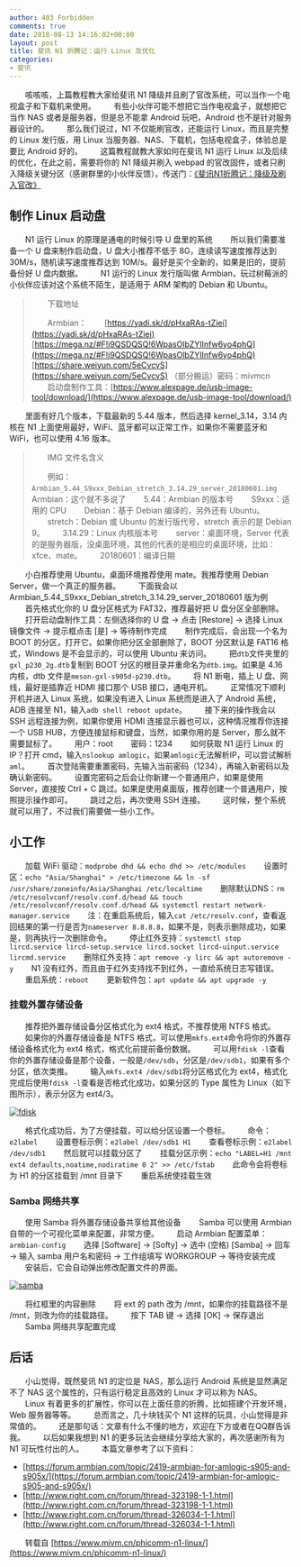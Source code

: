 ```yaml
---
author: 403 Forbidden
comments: true
date: 2018-08-13 14:16:02+00:00
layout: post
title: 斐讯 N1 折腾记：运行 Linux 及优化
categories:
- 斐讯
---
```

　　咳咳咳，上篇教程教大家给斐讯 N1 降级并且刷了官改系统，可以当作一个电视盒子和下载机来使用。
　　有些小伙伴可能不想把它当作电视盒子，就想把它当作 NAS 或者是服务器，但是总不能拿 Android 玩吧，Android 也不是针对服务器设计的。
　　那么我们说过，N1 不仅能刷官改，还能运行 Linux，而且是完整的 Linux 发行版，用 Linux 当服务器、NAS、下载机，包括电视盒子，体验总是要比 Android 好的。
　　这篇教程就教大家如何在斐讯 N1 运行 Linux 以及后续的优化，在此之前，需要将你的 N1 降级并刷入 webpad 的官改固件，或者只刷入降级关键分区（感谢群里的小伙伴反馈）。传送门：[《斐讯N1折腾记：降级及刷入官改》](/2018/08/12/%E6%96%90%E8%AE%AF%20N1%20%E6%8A%98%E8%85%BE%E8%AE%B0%EF%BC%9A%E9%99%8D%E7%BA%A7%E5%8F%8A%E5%88%B7%E5%85%A5%E5%AE%98%E6%94%B9/)

## 制作 Linux 启动盘

　　N1 运行 Linux 的原理是通电的时候引导 U 盘里的系统
　　所以我们需要准备一个 U 盘来制作启动盘，U 盘大小推荐不低于 8G，连续读写速度推荐达到 30M/s，随机读写速度推荐达到 10M/s。最好是买个全新的，如果是旧的，提前备份好 U 盘内数据。
　　N1 运行的 Linux 发行版叫做 Armbian，玩过树莓派的小伙伴应该对这个系统不陌生，是适用于 ARM 架构的 Debian 和 Ubuntu。

>　　下载地址
>
>　　Armbian：
>　　[https://yadi.sk/d/pHxaRAs-tZiei](https://yadi.sk/d/pHxaRAs-tZiei)
>　　[https://mega.nz/#F!j9QSDQSQ!6WpasOlbZYIInfw6yo4phQ](https://mega.nz/#F!j9QSDQSQ!6WpasOlbZYIInfw6yo4phQ)
>　　[https://share.weiyun.com/5eCvcvS](https://share.weiyun.com/5eCvcvS) （部分搬运）密码：mivmcn
>　　启动盘制作工具：[https://www.alexpage.de/usb-image-tool/download/](https://www.alexpage.de/usb-image-tool/download/)

　　里面有好几个版本，下载最新的 5.44 版本，然后选择 kernel_3.14，3.14 内核在 N1 上面使用最好，WiFi、蓝牙都可以正常工作，如果你不需要蓝牙和 WiFi，也可以使用 4.16 版本。

>　　IMG 文件名含义
>
>　　例如：``Armbian_5.44_S9xxx_Debian_stretch_3.14.29_server_20180601.img``
>　　Armbian：这个就不多说了
>　　5.44：Armbian 的版本号
>　　S9xxx：适用的 CPU
>　　Debian：基于 Debian 编译的，另外还有 Ubuntu。
>　　stretch：Debian 或 Ubuntu 的发行版代号，stretch 表示的是 Debian 9。
>　　3.14.29：Linux 内核版本号
>　　server：桌面环境，Server 代表的是服务器版，没桌面环境，其他的代表的是相应的桌面环境，比如：xfce、mate。
>　　20180601：编译日期

　　小白推荐使用 Ubuntu，桌面环境推荐使用 mate。我推荐使用 Debian Server，做一个真正的服务器。
　　下面我会以 Armbian_5.44_S9xxx_Debian_stretch_3.14.29_server_20180601 版为例
　　首先格式化你的 U 盘分区格式为 FAT32，推荐最好把 U 盘分区全部删除。
　　打开启动盘制作工具：左侧选择你的 U 盘 → 点击 [Restore] → 选择 Linux 镜像文件 → 提示框点击 [是] → 等待制作完成
　　制作完成后，会出现一个名为 BOOT 的分区，打开它。如果你把分区全部删除了，BOOT 分区默认是 FAT16 格式，Windows 是不会显示的，可以使用 Ubuntu 来访问。
　　把``dtb``文件夹里的``gxl_p230_2g.dtb``复制到 BOOT 分区的根目录并重命名为``dtb.img``。如果是 4.16 内核，dtb 文件是``meson-gxl-s905d-p230.dtb``。
　　将 N1 断电，插上 U 盘、网线，最好是插靠近 HDMI 接口那个 USB 接口，通电开机。
　　正常情况下顺利开机并进入 Linux 系统，如果没有进入 Linux 系统而是进入了 Android 系统，ADB 连接至 N1，输入``adb shell reboot update``。
　　接下来的操作我会以 SSH 远程连接为例，如果你使用 HDMI 连接显示器也可以，这种情况推荐你连接一个 USB HUB，方便连接鼠标和键盘，当然，如果你用的是 Server，那么就不需要鼠标了。
　　用户：root
　　密码：1234
　　如何获取 N1 运行 Linux 的 IP？打开 cmd，输入``nslookup amlogic``，如果``amlogic``无法解析IP，可以尝试解析``aml``。
　　首次登陆需要重置密码，先输入当前密码（1234），再输入新密码以及确认新密码。
　　设置完密码之后会让你新建一个普通用户，如果是使用 Server，直接按 Ctrl + C 跳过。如果是使用桌面版，推荐创建一个普通用户，按照提示操作即可。
　　跳过之后，再次使用 SSH 连接。
　　这时候，整个系统就可以用了，不过我们需要做一些小工作。

## 小工作

　　加载 WiFi 驱动：``modprobe dhd && echo dhd >> /etc/modules``
　　设置时区：``echo "Asia/Shanghai" > /etc/timezone && ln -sf /usr/share/zoneinfo/Asia/Shanghai /etc/localtime``
　　删除默认DNS：``rm /etc/resolvconf/resolv.conf.d/head && touch /etc/resolvconf/resolv.conf.d/head && systemctl restart network-manager.service``
　　注：在重启系统后，输入``cat /etc/resolv.conf``，查看返回结果的第一行是否为``nameserver 8.8.8.8``，如果不是，则表示删除成功，如果是，则再执行一次删除命令。
　　停止红外支持：``systemctl stop lircd.service lircd-setup.service lircd.socket lircd-uinput.service lircmd.service``
　　删除红外支持：``apt remove -y lirc && apt autoremove -y``
　　N1 没有红外，而且由于红外支持找不到红外，一直给系统日志写错误。
　　重启系统：``reboot``
　　更新软件包：``apt update && apt upgrade -y``

### 挂载外置存储设备

　　推荐把外置存储设备分区格式化为 ext4 格式，不推荐使用 NTFS 格式。
　　如果你的外置存储设备是 NTFS 格式，可以使用``mkfs.ext4``命令将你的外置存储设备格式化为 ext4 格式，格式化前提前备份数据。
　　可以用``fdisk -l``查看你的外置存储设备是那个设备，一般是``/dev/sdb``，分区是``/dev/sdb1``，如果有多个分区，依次类推。
　　输入``mkfs.ext4 /dev/sdb1``将分区格式化为 ext4，格式化完成后使用``fdisk -l``查看是否格式化成功，如果分区的 Type 属性为 Linux（如下图所示），表示分区为 ext4/3。

[![fdisk](/uploads/2018/08/fdisk.png)](/uploads/2018/08/fdisk.png)

　　格式化成功后，为了方便挂载，可以给分区设置一个卷标。
　　命令：``e2label``
　　设置卷标示例：``e2label /dev/sdb1 H1``
　　查看卷标示例：``e2label /dev/sdb1``
　　然后就可以挂载分区了
　　挂载分区示例：``echo "LABEL=H1 /mnt ext4 defaults,noatime,nodiratime 0 2" >> /etc/fstab``
　　此命令会将卷标为 H1 的分区挂载到 /mnt 目录下
　　重启系统使挂载生效

### Samba 网络共享

　　使用 Samba 将外置存储设备共享给其他设备
　　Samba 可以使用 Armbian 自带的一个可视化菜单来配置，非常方便。
　　启动 Armbian 配置菜单：``armbian-config``
　　选择 [Software] → [Softy] → 选中 (空格) [Samba] → 回车 → 输入 samba 用户名和密码 → 工作组填写 WORKGROUP → 等待安装完成
　　安装后，它会自动弹出修改配置文件的界面。

[![samba](/uploads/2018/08/samba.png)](/uploads/2018/08/samba.png)

　　将红框里的内容删除
　　将 ext 的 path 改为 /mnt，如果你的挂载路径不是 /mnt，则改为你的挂载路径。
　　按下 TAB 键 → 选择 [OK] → 保存退出
　　Samba 网络共享配置完成

## 后话

　　小山觉得，既然斐讯 N1 的定位是 NAS，那么运行 Android 系统是显然满足不了 NAS 这个属性的，只有运行稳定且高效的 Linux 才可以称为 NAS。
　　Linux 有着更多的扩展性，你可以在上面任意的折腾，比如搭建个开发环境，Web 服务器等等。
　　总而言之，几十块钱买个 N1 这样的玩具，小山觉得是非常值的。
　　还是那句话：文章有什么不懂的地方，欢迎在下方或者在QQ群告诉我。
　　以后如果我想到 N1 的更多玩法会继续分享给大家的，再次感谢所有为 N1 可玩性付出的人。
　　本篇文章参考了以下资料：

- [https://forum.armbian.com/topic/2419-armbian-for-amlogic-s905-and-s905x/](https://forum.armbian.com/topic/2419-armbian-for-amlogic-s905-and-s905x/)
- [http://www.right.com.cn/forum/thread-323198-1-1.html](http://www.right.com.cn/forum/thread-323198-1-1.html)
- [http://www.right.com.cn/forum/thread-326034-1-1.html](http://www.right.com.cn/forum/thread-326034-1-1.html)

　　转载自 [https://www.mivm.cn/phicomm-n1-linux/](https://www.mivm.cn/phicomm-n1-linux/)